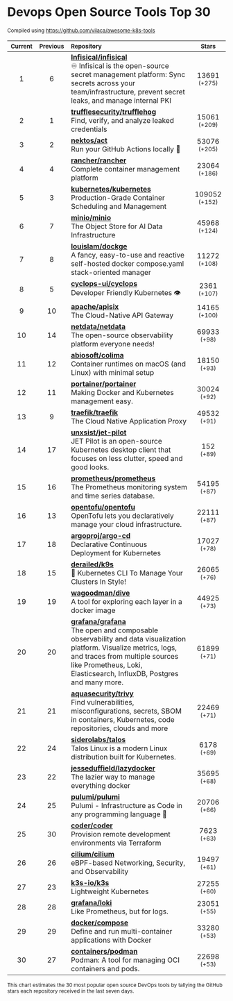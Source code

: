 # Devops Open Source Tools Top 30
<sup>Compiled using https://github.com/vilaca/awesome-k8s-tools</sup>
<div align="center">

|<sub>Current</sub>|<sub>Previous</sub>|<sub>Repository</sub>|<sub>Stars</sub>|
|:---:|:---:|:---|:---:|
|1|6|[**Infisical/infisical**](https://github.com/Infisical/infisical)<br/>♾ Infisical is the open-source secret management platform: Sync secrets across your team/infrastructure, prevent secret leaks, and manage internal PKI|13691 <sup>(+275)</sup>|
|2|1|[**trufflesecurity/trufflehog**](https://github.com/trufflesecurity/trufflehog)<br/>Find, verify, and analyze leaked credentials|15061 <sup>(+209)</sup>|
|3|2|[**nektos/act**](https://github.com/nektos/act)<br/>Run your GitHub Actions locally 🚀|53076 <sup>(+205)</sup>|
|4|4|[**rancher/rancher**](https://github.com/rancher/rancher)<br/>Complete container management platform|23064 <sup>(+186)</sup>|
|5|3|[**kubernetes/kubernetes**](https://github.com/kubernetes/kubernetes)<br/>Production-Grade Container Scheduling and Management|109052 <sup>(+152)</sup>|
|6|7|[**minio/minio**](https://github.com/minio/minio)<br/>The Object Store for AI Data Infrastructure|45968 <sup>(+124)</sup>|
|7|8|[**louislam/dockge**](https://github.com/louislam/dockge)<br/>A fancy, easy-to-use and reactive self-hosted docker compose.yaml stack-oriented manager|11272 <sup>(+108)</sup>|
|8|5|[**cyclops-ui/cyclops**](https://github.com/cyclops-ui/cyclops)<br/>Developer Friendly Kubernetes 👁️|2361 <sup>(+107)</sup>|
|9|10|[**apache/apisix**](https://github.com/apache/apisix)<br/>The Cloud-Native API Gateway|14165 <sup>(+100)</sup>|
|10|14|[**netdata/netdata**](https://github.com/netdata/netdata)<br/>The open-source observability platform everyone needs!|69933 <sup>(+98)</sup>|
|11|12|[**abiosoft/colima**](https://github.com/abiosoft/colima)<br/>Container runtimes on macOS (and Linux) with minimal setup|18150 <sup>(+93)</sup>|
|12|11|[**portainer/portainer**](https://github.com/portainer/portainer)<br/>Making Docker and Kubernetes management easy.|30024 <sup>(+92)</sup>|
|13|9|[**traefik/traefik**](https://github.com/traefik/traefik)<br/>The Cloud Native Application Proxy|49532 <sup>(+91)</sup>|
|14|17|[**unxsist/jet-pilot**](https://github.com/unxsist/jet-pilot)<br/>JET Pilot is an open-source Kubernetes desktop client that focuses on less clutter, speed and good looks.|152 <sup>(+89)</sup>|
|15|16|[**prometheus/prometheus**](https://github.com/prometheus/prometheus)<br/>The Prometheus monitoring system and time series database.|54195 <sup>(+87)</sup>|
|16|13|[**opentofu/opentofu**](https://github.com/opentofu/opentofu)<br/>OpenTofu lets you declaratively manage your cloud infrastructure.|22111 <sup>(+87)</sup>|
|17|18|[**argoproj/argo-cd**](https://github.com/argoproj/argo-cd)<br/>Declarative Continuous Deployment for Kubernetes|17027 <sup>(+78)</sup>|
|18|15|[**derailed/k9s**](https://github.com/derailed/k9s)<br/>🐶 Kubernetes CLI To Manage Your Clusters In Style!|26065 <sup>(+76)</sup>|
|19|19|[**wagoodman/dive**](https://github.com/wagoodman/dive)<br/>A tool for exploring each layer in a docker image|44925 <sup>(+73)</sup>|
|20|20|[**grafana/grafana**](https://github.com/grafana/grafana)<br/>The open and composable observability and data visualization platform. Visualize metrics, logs, and traces from multiple sources like Prometheus, Loki, Elasticsearch, InfluxDB, Postgres and many more. |61899 <sup>(+71)</sup>|
|21|21|[**aquasecurity/trivy**](https://github.com/aquasecurity/trivy)<br/>Find vulnerabilities, misconfigurations, secrets, SBOM in containers, Kubernetes, code repositories, clouds and more|22469 <sup>(+71)</sup>|
|22|24|[**siderolabs/talos**](https://github.com/siderolabs/talos)<br/>Talos Linux is a modern Linux distribution built for Kubernetes.|6178 <sup>(+69)</sup>|
|23|22|[**jesseduffield/lazydocker**](https://github.com/jesseduffield/lazydocker)<br/>The lazier way to manage everything docker|35695 <sup>(+68)</sup>|
|24|25|[**pulumi/pulumi**](https://github.com/pulumi/pulumi)<br/>Pulumi - Infrastructure as Code in any programming language 🚀|20706 <sup>(+66)</sup>|
|25|30|[**coder/coder**](https://github.com/coder/coder)<br/>Provision remote development environments via Terraform|7623 <sup>(+63)</sup>|
|26|26|[**cilium/cilium**](https://github.com/cilium/cilium)<br/>eBPF-based Networking, Security, and Observability|19497 <sup>(+61)</sup>|
|27|23|[**k3s-io/k3s**](https://github.com/k3s-io/k3s)<br/>Lightweight Kubernetes|27255 <sup>(+60)</sup>|
|28|28|[**grafana/loki**](https://github.com/grafana/loki)<br/>Like Prometheus, but for logs.|23051 <sup>(+55)</sup>|
|29|29|[**docker/compose**](https://github.com/docker/compose)<br/>Define and run multi-container applications with Docker|33280 <sup>(+53)</sup>|
|30|27|[**containers/podman**](https://github.com/containers/podman)<br/>Podman: A tool for managing OCI containers and pods.|22698 <sup>(+53)</sup>|


</div>

<sub>This chart estimates the 30 most popular open source DevOps tools by tallying the GitHub stars each repository received in the last seven days.</sub>
